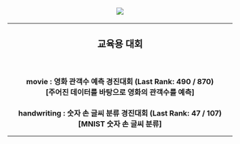 <h1 align="center">
    <img href='https://dacon.io/' src="https://velog.velcdn.com/images/dacon/post/d7760f33-3f4a-436a-9b9f-cdd11114617b/DACON_logo_banner.png" ></img>
</h1>

---

<h2 align="center">
<strong>교육용 대회</strong>
</h2>

<br>
<h3 align="center">
  <Strong href='https://dacon.io/competitions/open/235536/overview/description'>movie </Strong> : 영화 관객수 예측 경진대회 (Last Rank: 490 / 870)<br>
  [주어진 데이터를 바탕으로 영화의 관객수를 예측]
</h3>

<h3 align="center">
  <Strong href='https://dacon.io/competitions/open/235596/overview/description'>handwriting </Strong> : 숫자 손 글씨 분류 경진대회 (Last Rank: 47 / 107)<br>
  [MNIST 숫자 손 글씨 분류]
</h3>



---